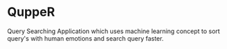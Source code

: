 # QuppeR
Query Searching Application which uses machine learning concept to sort query's with human emotions and search query faster.
